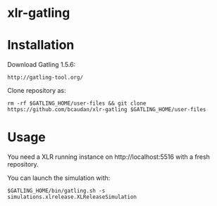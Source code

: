 xlr-gatling
===========

# Installation

Download Gatling 1.5.6:

    http://gatling-tool.org/


Clone repository as: 

    rm -rf $GATLING_HOME/user-files && git clone https://github.com/bcaudan/xlr-gatling $GATLING_HOME/user-files

# Usage

You need a XLR running instance on http://localhost:5516 with a fresh repository.

You can launch the simulation with:

    $GATLING_HOME/bin/gatling.sh -s simulations.xlrelease.XLReleaseSimulation

